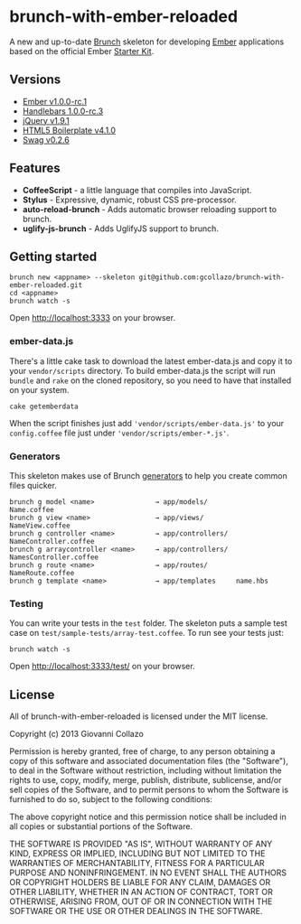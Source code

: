 # brunch-with-ember-reloaded
A new and up-to-date [Brunch](http://brunch.io) skeleton for developing [Ember](http://emberjs.com) applications based on the official Ember [Starter Kit](https://github.com/emberjs/starter-kit/archive/master.zip).

## Versions
- [Ember v1.0.0-rc.1](http://emberjs.com)
- [Handlebars 1.0.0-rc.3](http://handlebarsjs.com)
- [jQuery v1.9.1](http://jquery.com)
- [HTML5 Boilerplate v4.1.0](http://html5boilerplate.com)
- [Swag v0.2.6](https://github.com/elving/swag)

## Features
- **CoffeeScript** - a little language that compiles into JavaScript.
- **Stylus** - Expressive, dynamic, robust CSS pre-processor.
- **auto-reload-brunch** - Adds automatic browser reloading support to brunch.
- **uglify-js-brunch** - Adds UglifyJS support to brunch.

## Getting started

```
brunch new <appname> --skeleton git@github.com:gcollazo/brunch-with-ember-reloaded.git
cd <appname>
brunch watch -s
```
Open [http://localhost:3333](http://localhost:3333) on your browser.

### ember-data.js
There's a little cake task to download the latest ember-data.js and copy it to your `vendor/scripts` directory. To build ember-data.js the script will run `bundle` and `rake` on the cloned repository, so you need to have that installed on your system.

```
cake getemberdata
```
When the script finishes just add `'vendor/scripts/ember-data.js'` to your `config.coffee` file just under `'vendor/scripts/ember-*.js'`.

### Generators
This skeleton makes use of Brunch [generators](https://github.com/brunch/brunch/blob/master/docs/commands.md#brunch-generate) to help you create common files quicker.

```
brunch g model <name> 				→ app/models/			Name.coffee
brunch g view <name>				→ app/views/			NameView.coffee
brunch g controller <name> 			→ app/controllers/	NameController.coffee
brunch g arraycontroller <name>		→ app/controllers/	NamesController.coffee
brunch g route <name> 				→ app/routes/			NameRoute.coffee
brunch g template <name> 			→ app/templates		name.hbs
```

### Testing
You can write your tests in the `test` folder. The skeleton puts a sample test case on `test/sample-tests/array-test.coffee`. To run see your tests just:

```
brunch watch -s
```

Open [http://localhost:3333/test/](http://localhost:3333/test/) on your browser.


## License
All of brunch-with-ember-reloaded is licensed under the MIT license.

Copyright (c) 2013 Giovanni Collazo

Permission is hereby granted, free of charge, to any person obtaining a copy of this software and associated documentation files (the "Software"), to deal in the Software without restriction, including without limitation the rights to use, copy, modify, merge, publish, distribute, sublicense, and/or sell copies of the Software, and to permit persons to whom the Software is furnished to do so, subject to the following conditions:

The above copyright notice and this permission notice shall be included in all copies or substantial portions of the Software.

THE SOFTWARE IS PROVIDED "AS IS", WITHOUT WARRANTY OF ANY KIND, EXPRESS OR IMPLIED, INCLUDING BUT NOT LIMITED TO THE WARRANTIES OF MERCHANTABILITY, FITNESS FOR A PARTICULAR PURPOSE AND NONINFRINGEMENT. IN NO EVENT SHALL THE AUTHORS OR COPYRIGHT HOLDERS BE LIABLE FOR ANY CLAIM, DAMAGES OR OTHER LIABILITY, WHETHER IN AN ACTION OF CONTRACT, TORT OR OTHERWISE, ARISING FROM, OUT OF OR IN CONNECTION WITH THE SOFTWARE OR THE USE OR OTHER DEALINGS IN THE SOFTWARE.
